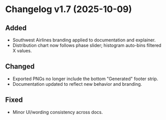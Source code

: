 # Changelog v1.7 (2025-10-09)

## Added
- Southwest Airlines branding applied to documentation and explainer.
- Distribution chart now follows phase slider; histogram auto-bins filtered X values.

## Changed
- Exported PNGs no longer include the bottom "Generated" footer strip.
- Documentation updated to reflect new behavior and branding.

## Fixed
- Minor UI/wording consistency across docs.


